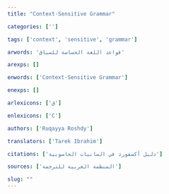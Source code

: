 ```yaml
---
title: "Context-Sensitive Grammar"

categories: ['']

tags: ['context', 'sensitive', 'grammar']

arwords: 'قواعد اللغة الحساسة للسياق'

arexps: []

enwords: ['Context-Sensitive Grammar']

enexps: []

arlexicons: ['ق']

enlexicons: ['C']

authors: ['Ruqayya Roshdy']

translators: ['Tarek Ibrahim']

citations: ['دليل أكسفورد في السانيات الحاسوبية']

sources: ['المنظمة العربية للترجمة']

slug: ""
---
```

